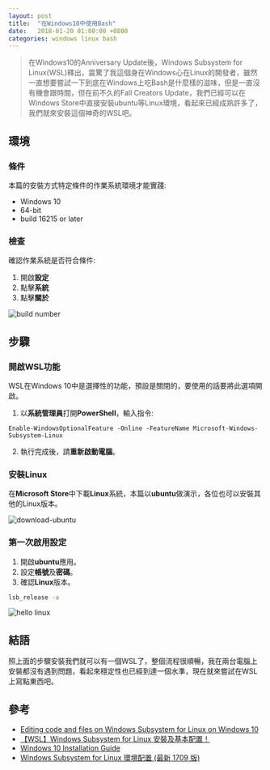 ```yaml
---
layout: post
title:  "在Windows10中使用Bash"
date:   2018-01-20 01:00:00 +0800
categories: windows linux bash
---
```


> 在Windows10的Anniversary Update後，Windows Subsystem for Linux(WSL)釋出，震驚了我這個身在Windows心在Linux的開發者，雖然一直想要嘗試一下到底在Windows上吃Bash是什麼樣的滋味，但是一直沒有機會跟時間，但在前不久的Fall Creators Update，我們已經可以在Windows Store中直接安裝ubuntu等Linux環境，看起來已經成熟許多了，我們就來安裝這個神奇的WSL吧。

## 環境

### 條件

本篇的安裝方式特定條件的作業系統環境才能實踐:

* Windows 10
* 64-bit
* build 16215 or later

### 檢查

確認作業系統是否符合條件:

1. 開啟**設定**
1. 點擊**系統**
1. 點擊**關於**

![build number](images/2018-01-20-Install-linux-on-windows-10/build-number.png)

## 步驟

### 開啟WSL功能

WSL在Windows 10中是選擇性的功能，預設是關閉的，要使用的話要將此選項開啟。

1. 以**系統管理員**打開**PowerShell**，輸入指令:

```shell
Enable-WindowsOptionalFeature -Online -FeatureName Microsoft-Windows-Subsystem-Linux
```

2. 執行完成後，請**重新啟動電腦**。

### 安裝Linux

在**Microsoft Store**中下載**Linux**系統，本篇以**ubuntu**做演示，各位也可以安裝其他的Linux版本。

![download-ubuntu](images/2018-01-20-Install-linux-on-windows-10/download-ubuntu.PNG)

### 第一次啟用設定

1. 開啟**ubuntu**應用。
2. 設定**帳號**及**密碼**。
3. 確認**Linux**版本。

```bash
lsb_release -a
```

![hello linux](images/2018-01-20-Install-linux-on-windows-10/hello-linux.PNG)

## 結語

照上面的步驟安裝我們就可以有一個WSL了，整個流程很順暢，我在兩台電腦上安裝都沒有遇到問題，看起來穩定性也已經到達一個水準，現在就來嘗試在WSL上寫點東西吧。

## 參考

* [Editing code and files on Windows Subsystem for Linux on Windows 10](https://youtu.be/XfRo63afjtM)
* [【WSL】Windows Subsystem for Linux 安裝及基本配置！](https://blogs.msdn.microsoft.com/microsoft_student_partners_in_taiwan/2017/10/03/wsltune/)
* [Windows 10 Installation Guide](https://docs.microsoft.com/en-us/windows/wsl/install-win10)
* [Windows Subsystem for Linux 環境配置 (最新 1709 版)](https://medium.com/hungys-blog/windows-subsystem-for-linux-configuration-caf2f47d0dfb)